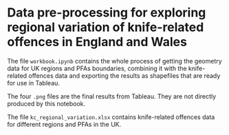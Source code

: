 # Data pre-processing for exploring regional variation of knife-related offences in England and Wales

The file `workbook.ipynb` contains the whole process of getting the geometry data for UK regions and PFAs boundaries, combining it with 
the knife-related offences data and exporting the results as shapefiles that are ready for use in Tableau.

The four `.png` files are the final results from Tableau. They are not directly produced by this notebook.

The file `kc_regional_variation.xlsx` contains knife-related offences data for different regions and PFAs in the UK.
